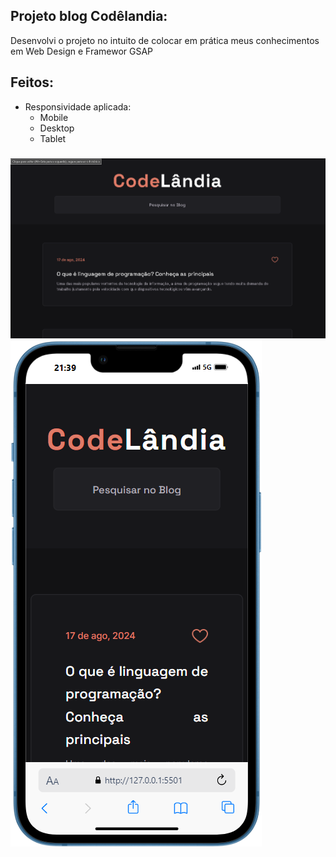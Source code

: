 ## Projeto blog Codêlandia:

Desenvolvi o projeto no intuito de colocar em prática meus conhecimentos em Web Design e Framewor GSAP

## Feitos:
  - Responsividade aplicada:
    - Mobile
    - Desktop
    - Tablet
### 

![](assets/desktop.png)
![](assets/iPhone-13-(iOS-15)-127.0.0.1.png)
